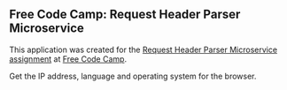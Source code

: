 ## Free Code Camp: Request Header Parser Microservice

This application was created for the [Request Header Parser Microservice assignment](https://www.freecodecamp.com/challenges/request-header-parser-microservice) at [Free Code Camp](https://www.freecodecamp.com/).  

Get the IP address, language and operating system for the browser.


